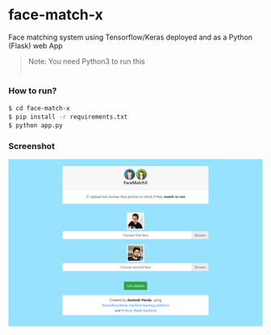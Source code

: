 # face-match-x
Face matching system using Tensorflow/Keras deployed and as a Python (Flask) web App
> Note: You need Python3 to run this
<br><br>
### How to run?
```sh
$ cd face-match-x
$ pip install -r requirements.txt
$ python app.py
```
### Screenshot
<img src = "face-match-x-screenshot.png">  
